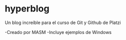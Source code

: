# hyperblog
Un blog increíble para el curso de Git y Github de Platzi

-Creado por MASM
-Incluye ejemplos de Windows